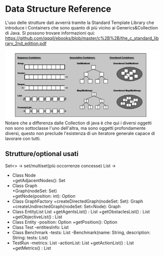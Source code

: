 # Data Structure Reference

L'uso delle strutture dati avverrà tramite la Standard Template Library che introduce 
i Containers che sono quanto di più vicino ai Generics&Collection di Java.
Si possono trovare informazioni qui: https://github.com/qqqil/ebooks/blob/master/c%2B%2B/the_c_standard_library_2nd_edition.pdf

<img title="Containers" alt="" src="Cpp%20Containers.jpg">
Notare che a differenza dalle Collection di java è che qui i diversi oggetti non sono sottoclasse l'uno dell'altra, ma sono oggetti 
profondamente diversi, questo non preclude l'esistenza di un iteratore generale capace di lavorare con tutti.

## Strutture/optional usati
Set<> -> set/multiset(più occorrenze concesse)
List ->  


- Class Node    
    +getAdjacentNodes(): Set<int> 
- Class Graph   
    +Graph(nodeSet: Set<Node>)    
    +getNode(position: int): Option<Node>
- Class GraphFactory
    +createDirectedGraph(nodeSet: Set<Node>): Graph
    +createUndirectedGraph(nodeSet: Set<Node): Graph
- Class EntityList
    List<Entity>
    +getAgentsList() : List<Agents>
    +getObstaclesList() : List<Obstacle>
    +getObjectiveList() : List<Objective>
- Class Entity
    -position: Option<int>
    +getPosition(): Option<int>
- Class Test
    -entitiesInfo: List<Entity>
- Class Benchmark
    -tests: List<Test>
    -Benchmark(name: String, description: String: tests: List<Tests>)
- TestRun
    -metrics: List<Metric>
    -actionList: List<Action>
    +getActionList() : List<Action>
    +getMetrics() : List<Metric>


